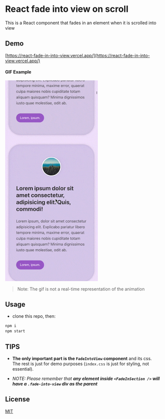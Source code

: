 # React fade into view on scroll

This is a React component that fades in an element when it is scrolled into view

## Demo

[https://react-fade-in-into-view.vercel.app/](https://react-fade-in-into-view.vercel.app/)

#### GIF Example

<img src="react-fade-into-view.gif" alt="screenshot" width="300">

> Note: The gif is not a real-time representation of the animation

## Usage

- clone this repo, then:

```bash
npm i
npm start
```

## TIPS

- **The only important part is the `FadeIntoView` component** and its css. The rest is just for demo purposes (`index.css` is just for styling, not essential).

- _NOTE: Please remember that **any element inside `<FadeInSection />` will have a `.fade-into-view` div as the parent**_

## License

[MIT](LICENSE.md)
